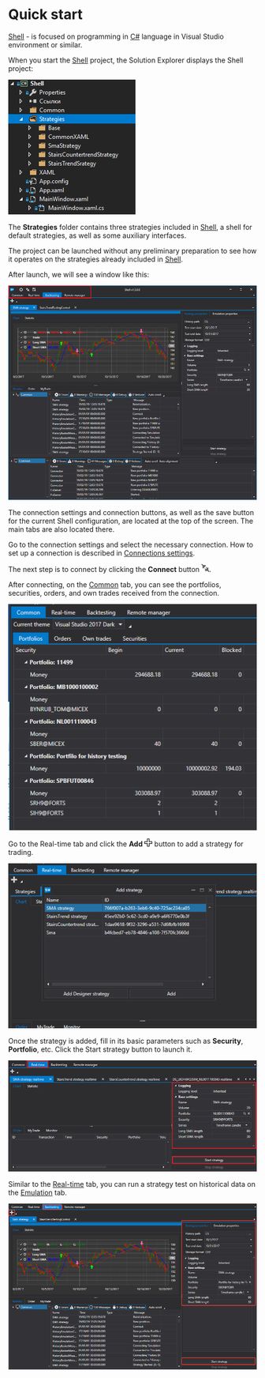 # Quick start

[Shell](../shell.md) - is focused on programming in [C\#](https://en.wikipedia.org/wiki/C_Sharp_(programming_language)) language in Visual Studio environment or similar.

When you start the [Shell](../shell.md) project, the Solution Explorer displays the Shell project:

![Shell Quick start 00](../../images/shell_quick_start_00.png)

The **Strategies** folder contains three strategies included in [Shell](../shell.md), a shell for default strategies, as well as some auxiliary interfaces.

The project can be launched without any preliminary preparation to see how it operates on the strategies already included in [Shell](../shell.md).

After launch, we will see a window like this:

![Shell Quick start 01](../../images/shell_quick_start_01.png)

The connection settings and connection buttons, as well as the save button for the current Shell configuration, are located at the top of the screen. The main tabs are also located there.

Go to the connection settings and select the necessary connection. How to set up a connection is described in [Connections settings](connections_settings.md).

The next step is to connect by clicking the **Connect** button ![Designer The quick access toolbar 00](../../images/designer_quick_access_toolbar_00.png).

After connecting, on the [Common](user_interface/common.md) tab, you can see the portfolios, securities, orders, and own trades received from the connection.

![Shell Quick start 02](../../images/shell_quick_start_02.png)

Go to the Real\-time tab and click the **Add** ![Designer Creation tool 00](../../images/designer_creation_tool_00.png) button to add a strategy for trading.

![Shell Quick start 03](../../images/shell_quick_start_03.png)

Once the strategy is added, fill in its basic parameters such as **Security**, **Portfolio**, etc. Click the Start strategy button to launch it.

![Shell Quick start 04](../../images/shell_quick_start_04.png)

Similar to the [Real\-time](user_interface/real_time.md) tab, you can run a strategy test on historical data on the [Emulation](user_interface/emulation.md) tab.

![Shell Quick start 05](../../images/shell_quick_start_05.png)
